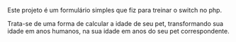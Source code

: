 Este projeto é um formulário simples que fiz para treinar o switch no php.

Trata-se de uma forma de calcular a idade de seu pet, transformando sua idade em anos humanos, na sua idade em anos do seu pet correspondente.
